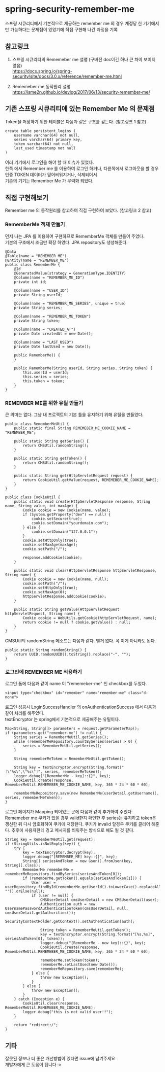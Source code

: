 # spring-security-remember-me
스프링 시큐리티에서 기본적으로 제공하는 remember me 의 경우 계정당 한 기기에서만 가능하다는 문제점이 있었기에 직접 구현해 나간 과정을 기록

## 참고링크
1. 스프링 시큐리티의 Rememeber me 설명 (구버전 doc이긴 하나 큰 차이 보이지 않음)  
https://docs.spring.io/spring-security/site/docs/3.0.x/reference/remember-me.html

2. Rememeber me 동작원리 설명  
https://isme2n.github.io/devlog/2017/06/13/security-remember-me/


## 기존 스프링 시큐리티에 있는 Remember Me 의 문제점
Token을 저장하기 위한 테이블은 다음과 같은 구조를 갖는다. (참고링크 1 참고)  
```
create table persistent_logins (
    username varchar(64) not null,
    series varchar(64) primary key,
    token varchar(64) not null,
    last_used timestamp not null
)
``` 
여러 기기에서 로그인을 해야 할 때 이슈가 있었다.   
한쪽 에서 Remember me 를 이용하여 로그인 하거나, 다른쪽에서 로그아웃을 할 경우   
인증 TOKEN 데이터가 덮어씌워지거나, 삭제되어서  
기존의 기기는 Remember Me 가 무력화 되었다.  

## 직접 구현해보기  
Remember me 의 동작원리를 참고하여 직접 구현하여 보았다. (참고링크 2 참고)  

### RememberMe 객체 만들기
먼저 나는 JPA 를 이용하여 구현하므로 RememberMe 객체를 만들어 주었다.  
기본의 구조에서 조금만 확장 하였다. 
JPA repository도 생성해준다.  
```
@Data
@Table(name = "REMEMBER_ME")
@Entity(name = "REMEMBER_ME")
public class RememberMe {
    @Id
    @GeneratedValue(strategy = GenerationType.IDENTITY)
    @Column(name = "REMEMBER_ME_ID")
    private int id;

    @Column(name = "USER_ID")
    private String userId;

    @Column(name = "REMEMBER_ME_SERIES", unique = true)
    private String series;

    @Column(name = "REMEMBER_ME_TOKEN")
    private String token;

    @Column(name = "CREATED_AT")
    private Date createdAt = new Date();

    @Column(name = "LAST_USED")
    private Date lastUsed = new Date();

    public RememberMe() {
    }

    public RememberMe(String userId, String series, String token) {
        this.userId = userId;
        this.series = series;
        this.token = token;
    }
}
```

### REMEMBER ME를 위한 유틸 만들기
큰 의미는 없다. 그냥 내 프로젝트의 기본 틀을 유지하기 위해 유틸을 만들었다.
```
public class RememberMeUtil {
    public static final String REMEMEBER_ME_COOKIE_NAME = "REMEMBER_ME";

    public static String getSeries() {
        return CMSUtil.randomString();
    }

    public static String getToken() {
        return CMSUtil.randomString();
    }

    public static String get(HttpServletRequest request) {
        return CookieUtil.getValue(request, REMEMEBER_ME_COOKIE_NAME);
    }
}
```
```
public class CookieUtil {
    public static void create(HttpServletResponse response, String name, String value, int maxAge) {
        Cookie cookie = new Cookie(name, value);
        if (System.getProperty("dev") == null) {
            cookie.setSecure(true);
            cookie.setDomain("yourdomain.com");
        } else {
            cookie.setDomain("127.0.0.1");
        }
        cookie.setHttpOnly(true);
        cookie.setMaxAge(maxAge);
        cookie.setPath("/");

        response.addCookie(cookie);
    }

    public static void clear(HttpServletResponse httpServletResponse, String name) {
        Cookie cookie = new Cookie(name, null);
        cookie.setPath("/");
        cookie.setHttpOnly(true);
        cookie.setMaxAge(0);
        httpServletResponse.addCookie(cookie);
    }

    public static String getValue(HttpServletRequest httpServletRequest, String name) {
        Cookie cookie = WebUtils.getCookie(httpServletRequest, name);
        return cookie != null ? cookie.getValue() : null;
    }
}
```

CMSUtil의 randomString 메소드는 다음과 같다. 별거 없다. 꼭 이게 아니라도 된다.
```
public static String randomString() {
    return UUID.randomUUID().toString().replace("-", "");
}
```

### 로그인에 REMEMBER ME 적용하기
로그인 폼에 다음과 같이 name 이 "rememeber-me" 인 checkbox를 두었다. 
```
<input type="checkbox" id="remember" name="remember-me" class="d-none">     
```

로그인 성공시 LoginSuccessHandler 의 onAuthenticationSuccess 에서 다음과 같이 처리를 해주었다.  
textEncryptor 는 spring에서 기본적으로 제공해주는 유틸이다.  
```
Map<String, String[]> parameters = request.getParameterMap();
if (parameters.get("remember-me") != null) {
    String series = RememberMeUtil.getSeries();
    while (rememberMeRepository.countBySeries(series) > 0) {
        series = RememberMeUtil.getSeries();
    }

    String rememberMeToken = RememberMeUtil.getToken();

    String key = textEncryptor.encrypt(String.format("[\"%s\",\"%s\"]", series, rememberMeToken));
    logger.debug("[RememberMe - key]::{}", key);
    CookieUtil.create(response, RememberMeUtil.REMEMEBER_ME_COOKIE_NAME, key, 365 * 24 * 60 * 60);

    rememberMeRepository.save(new RememberMe(userDetail.getUsername(), series, rememberMeToken));
}
```

로그인 페이지가 Mapping 되어있는 곳에 다음과 같이 추가하여 주었다.  
Rememeber me 쿠키가 있을 경우 valid한지 확인한 후
series는 유지하고 token은 갱신한 뒤 다시 암호화하여 쿠키에 저장한다.
쿠키가 invalid 할경우 쿠키를 클리어 해준다. 추후에 사용자한테 경고 메시지를 띄워주는 방식으로 해도 될 것 같다.  
```
String key = RememberMeUtil.get(request);
if (StringUtils.isNotEmpty(key)) {
    try {
        key = textEncryptor.decrypt(key);
        logger.debug("[REMEMBER_ME] key::{}", key);
        String[] seriesAndToken = new Gson().fromJson(key, String[].class);
        RememberMe rememberMe = rememberMeRepository.findBySeries(seriesAndToken[0]);
        if (rememberMe.getToken().equals(seriesAndToken[1])) {
            User user = userRepository.findById(rememberMe.getUserId().toLowerCase().replaceAll("\\s+", "")).orElse(null);
            if (user != null) {
                CMSUserDetail cmsUserDetail = new CMSUserDetail(user);
                Authentication auth = new UsernamePasswordAuthenticationToken(cmsUserDetail, null, cmsUserDetail.getAuthorities());
                SecurityContextHolder.getContext().setAuthentication(auth);

                String token = RememberMeUtil.getToken();
                key = textEncryptor.encrypt(String.format("[%s,%s]", seriesAndToken[0], token));
                logger.debug("[RememberMe - new key]::{}", key);
                CookieUtil.create(response, RememberMeUtil.REMEMEBER_ME_COOKIE_NAME, key, 365 * 24 * 60 * 60);

                rememberMe.setToken(token);
                rememberMe.setLastUsed(new Date());
                rememberMeRepository.save(rememberMe);
            } else {
                throw new Exception();
            }
        } else {
            throw new Exception();
        }
    } catch (Exception e) {
        CookieUtil.clear(response, RememberMeUtil.REMEMEBER_ME_COOKIE_NAME);
        logger.debug("this is not valid user!!");
    }

    return "redirect:/";
}
```


## 기타
잘못된 정보나 더 좋은 개선방법이 있다면 issue에 남겨주세요   
개발자에게 큰 도움이 됩니다 :>
